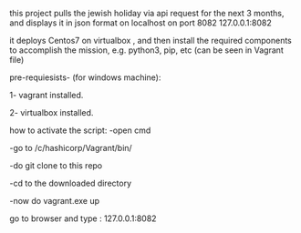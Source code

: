 this project pulls the jewish holiday via api request for the next 3 months, and displays it in json format on localhost on port 8082 127.0.0.1:8082


it deploys Centos7 on virtualbox , and then install the required components to accomplish the mission, e.g. python3, pip, etc (can be seen in Vagrant file)

pre-requiesists- (for windows machine):

1- vagrant installed. 

2- virtualbox installed. 

how to activate the script:
-open cmd 

-go to /c/hashicorp/Vagrant/bin/

-do git clone to this repo

-cd to the downloaded directory

-now do vagrant.exe up

go to browser and type : 127.0.0.1:8082
